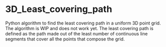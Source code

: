 # 3D_Least_covering_path
Python algorithm to find the least covering path in a uniform 3D point grid.
The algorithm is WIP and does not work yet.
The least covering path is defined as the path made out of the least number of continuous line segments that cover all the points that compose the grid.
